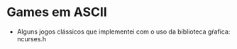 # Games em ASCII
 * Alguns jogos clássicos que implementei com o uso da biblioteca gŕafica: ncurses.h
